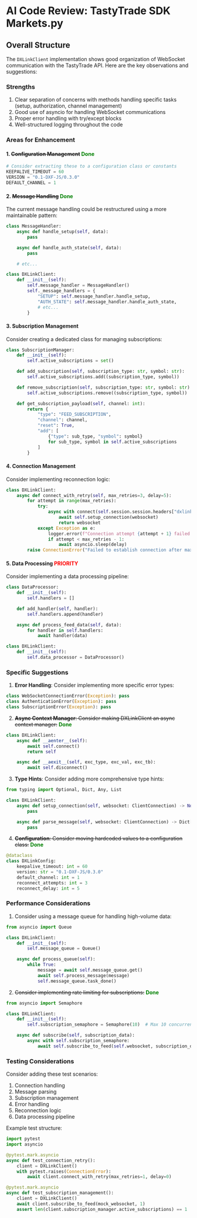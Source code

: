 # AI Code Review: TastyTrade SDK Markets.py

## Overall Structure
The `DXLinkClient` implementation shows good organization of WebSocket communication with the TastyTrade API. Here are the key observations and suggestions:

### Strengths
1. Clear separation of concerns with methods handling specific tasks (setup, authorization, channel management)
2. Good use of asyncio for handling WebSocket communications
3. Proper error handling with try/except blocks
4. Well-structured logging throughout the code

### Areas for Enhancement

#### 1. ~~Configuration Management~~ **<span style="color:green">Done</span>**
```python
# Consider extracting these to a configuration class or constants
KEEPALIVE_TIMEOUT = 60
VERSION = "0.1-DXF-JS/0.3.0"
DEFAULT_CHANNEL = 1
```

#### 2. ~~Message Handling~~ **<span style="color:green">Done</span>**
The current message handling could be restructured using a more maintainable pattern:

```python
class MessageHandler:
    async def handle_setup(self, data):
        pass

    async def handle_auth_state(self, data):
        pass

    # etc...

class DXLinkClient:
    def __init__(self):
        self.message_handler = MessageHandler()
        self._message_handlers = {
            "SETUP": self.message_handler.handle_setup,
            "AUTH_STATE": self.message_handler.handle_auth_state,
            # etc...
        }
```

#### 3. Subscription Management
Consider creating a dedicated class for managing subscriptions:

```python
class SubscriptionManager:
    def __init__(self):
        self.active_subscriptions = set()

    def add_subscription(self, subscription_type: str, symbol: str):
        self.active_subscriptions.add((subscription_type, symbol))

    def remove_subscription(self, subscription_type: str, symbol: str):
        self.active_subscriptions.remove((subscription_type, symbol))

    def get_subscription_payload(self, channel: int):
        return {
            "type": "FEED_SUBSCRIPTION",
            "channel": channel,
            "reset": True,
            "add": [
                {"type": sub_type, "symbol": symbol}
                for sub_type, symbol in self.active_subscriptions
            ]
        }
```

#### 4. Connection Management
Consider implementing reconnection logic:

```python
class DXLinkClient:
    async def connect_with_retry(self, max_retries=3, delay=5):
        for attempt in range(max_retries):
            try:
                async with connect(self.session.session.headers["dxlink-url"]) as websocket:
                    await self.setup_connection(websocket)
                    return websocket
            except Exception as e:
                logger.error(f"Connection attempt {attempt + 1} failed: {e}")
                if attempt < max_retries - 1:
                    await asyncio.sleep(delay)
        raise ConnectionError("Failed to establish connection after maximum retries")
```
#### 5. Data Processing **<span style="color:red">PRIORITY</span>**
Consider implementing a data processing pipeline:

```python
class DataProcessor:
    def __init__(self):
        self.handlers = []

    def add_handler(self, handler):
        self.handlers.append(handler)

    async def process_feed_data(self, data):
        for handler in self.handlers:
            await handler(data)

class DXLinkClient:
    def __init__(self):
        self.data_processor = DataProcessor()
```


### Specific Suggestions

1. **Error Handling**: Consider implementing more specific error types:
```python
class WebSocketConnectionError(Exception): pass
class AuthenticationError(Exception): pass
class SubscriptionError(Exception): pass
```

2. ~~**Async Context Manager**: Consider making DXLinkClient an async context manager:~~ **<span style="color:green">Done</span>**
```python
class DXLinkClient:
    async def __aenter__(self):
        await self.connect()
        return self

    async def __aexit__(self, exc_type, exc_val, exc_tb):
        await self.disconnect()
```

3. **Type Hints**: Consider adding more comprehensive type hints:
```python
from typing import Optional, Dict, Any, List

class DXLinkClient:
    async def setup_connection(self, websocket: ClientConnection) -> None:
        pass

    async def parse_message(self, websocket: ClientConnection) -> Dict[str, Any]:
        pass
```

4. ~~**Configuration**: Consider moving hardcoded values to a configuration class:~~ **<span style="color:green">Done</span>**
```python
@dataclass
class DXLinkConfig:
    keepalive_timeout: int = 60
    version: str = "0.1-DXF-JS/0.3.0"
    default_channel: int = 1
    reconnect_attempts: int = 3
    reconnect_delay: int = 5
```

### Performance Considerations

1. Consider using a message queue for handling high-volume data:
```python
from asyncio import Queue

class DXLinkClient:
    def __init__(self):
        self.message_queue = Queue()

    async def process_queue(self):
        while True:
            message = await self.message_queue.get()
            await self.process_message(message)
            self.message_queue.task_done()
```

2. ~~Consider implementing rate limiting for subscriptions:~~  **<span style="color:green">Done</span>**
```python
from asyncio import Semaphore

class DXLinkClient:
    def __init__(self):
        self.subscription_semaphore = Semaphore(10)  # Max 10 concurrent subscriptions

    async def subscribe(self, subscription_data):
        async with self.subscription_semaphore:
            await self.subscribe_to_feed(self.websocket, subscription_data)
```

### Testing Considerations

Consider adding these test scenarios:
1. Connection handling
2. Message parsing
3. Subscription management
4. Error handling
5. Reconnection logic
6. Data processing pipeline

Example test structure:
```python
import pytest
import asyncio

@pytest.mark.asyncio
async def test_connection_retry():
    client = DXLinkClient()
    with pytest.raises(ConnectionError):
        await client.connect_with_retry(max_retries=1, delay=0)

@pytest.mark.asyncio
async def test_subscription_management():
    client = DXLinkClient()
    await client.subscribe_to_feed(mock_websocket, 1)
    assert len(client.subscription_manager.active_subscriptions) == 1
```
